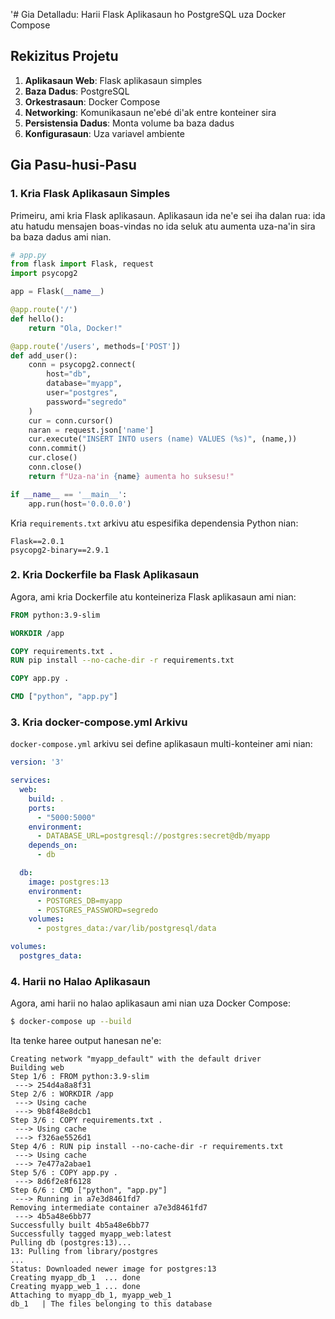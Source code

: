 '# Gia Detalladu: Harii Flask Aplikasaun ho PostgreSQL uza Docker Compose

## Rekizitus Projetu

1. **Aplikasaun Web**: Flask aplikasaun simples
2. **Baza Dadus**: PostgreSQL
3. **Orkestrasaun**: Docker Compose
4. **Networking**: Komunikasaun ne'ebé di'ak entre konteiner sira
5. **Persistensia Dadus**: Monta volume ba baza dadus
6. **Konfigurasaun**: Uza variavel ambiente

## Gia Pasu-husi-Pasu

### 1. Kria Flask Aplikasaun Simples

Primeiru, ami kria Flask aplikasaun. Aplikasaun ida ne'e sei iha dalan rua: ida atu hatudu mensajen boas-vindas no ida seluk atu aumenta uza-na'in sira ba baza dadus ami nian.

```python
# app.py
from flask import Flask, request
import psycopg2

app = Flask(__name__)

@app.route('/')
def hello():
    return "Ola, Docker!"

@app.route('/users', methods=['POST'])
def add_user():
    conn = psycopg2.connect(
        host="db",
        database="myapp",
        user="postgres",
        password="segredo"
    )
    cur = conn.cursor()
    naran = request.json['name']
    cur.execute("INSERT INTO users (name) VALUES (%s)", (name,))
    conn.commit()
    cur.close()
    conn.close()
    return f"Uza-na'in {name} aumenta ho suksesu!"

if __name__ == '__main__':
    app.run(host='0.0.0.0')
```

Kria `requirements.txt` arkivu atu espesifika dependensia Python nian:

```
Flask==2.0.1
psycopg2-binary==2.9.1
```

### 2. Kria Dockerfile ba Flask Aplikasaun

Agora, ami kria Dockerfile atu konteineriza Flask aplikasaun ami nian:

```Dockerfile
FROM python:3.9-slim

WORKDIR /app

COPY requirements.txt .
RUN pip install --no-cache-dir -r requirements.txt

COPY app.py .

CMD ["python", "app.py"]
```

### 3. Kria docker-compose.yml Arkivu

`docker-compose.yml` arkivu sei define aplikasaun multi-konteiner ami nian:

```yaml
version: '3'

services:
  web:
    build: .
    ports:
      - "5000:5000"
    environment:
      - DATABASE_URL=postgresql://postgres:secret@db/myapp
    depends_on:
      - db

  db:
    image: postgres:13
    environment:
      - POSTGRES_DB=myapp
      - POSTGRES_PASSWORD=segredo
    volumes:
      - postgres_data:/var/lib/postgresql/data

volumes:
  postgres_data:
```

### 4. Harii no Halao Aplikasaun

Agora, ami harii no halao aplikasaun ami nian uza Docker Compose:

```bash
$ docker-compose up --build
```

Ita tenke haree output hanesan ne'e:

```
Creating network "myapp_default" with the default driver
Building web
Step 1/6 : FROM python:3.9-slim
 ---> 254d4a8a8f31
Step 2/6 : WORKDIR /app
 ---> Using cache
 ---> 9b8f48e8dcb1
Step 3/6 : COPY requirements.txt .
 ---> Using cache
 ---> f326ae5526d1
Step 4/6 : RUN pip install --no-cache-dir -r requirements.txt
 ---> Using cache
 ---> 7e477a2abae1
Step 5/6 : COPY app.py .
 ---> 8d6f2e8f6128
Step 6/6 : CMD ["python", "app.py"]
 ---> Running in a7e3d8461fd7
Removing intermediate container a7e3d8461fd7
 ---> 4b5a48e6bb77
Successfully built 4b5a48e6bb77
Successfully tagged myapp_web:latest
Pulling db (postgres:13)...
13: Pulling from library/postgres
...
Status: Downloaded newer image for postgres:13
Creating myapp_db_1  ... done
Creating myapp_web_1 ... done
Attaching to myapp_db_1, myapp_web_1
db_1   | The files belonging to this database